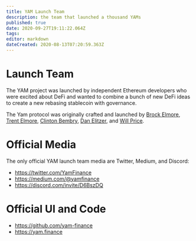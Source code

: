 ```yaml
---
title: YAM Launch Team
description: the team that launched a thousand YAMs
published: true
date: 2020-09-27T19:11:22.064Z
tags: 
editor: markdown
dateCreated: 2020-08-13T07:20:59.363Z
---
```


# Launch Team

The YAM project was launched by independent Ethereum developers who were excited about DeFi and wanted to combine a bunch of new DeFi ideas to create a new rebasing stablecoin with governance.

The Yam protocol was originally crafted and launched by [Brock Elmore](https://twitter.com/brockjelmore), [Trent Elmore](https://twitter.com/trentelme), [Clinton Bembry](https://twitter.com/clintonbembryjr), [Dan Elitzer](https://twitter.com/delitzer), and [Will Price](https://twitter.com/will__price). 

# Official Media

The only official YAM launch team media are Twitter, Medium, and Discord:

- https://twitter.com/YamFinance
- https://medium.com/@yamfinance
- https://discord.com/invite/D6BszDQ

# Official UI and Code

- https://github.com/yam-finance
- https://yam.finance
